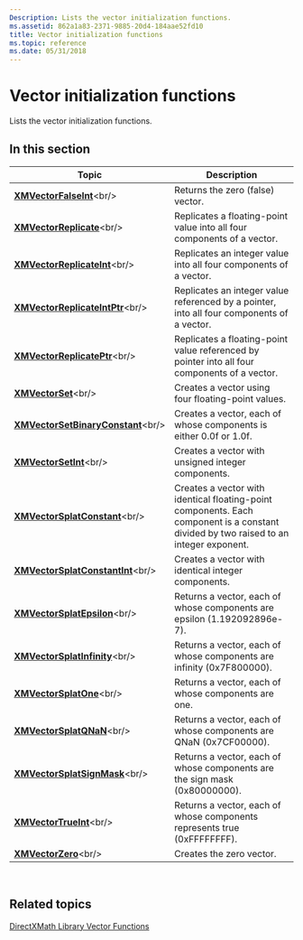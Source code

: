 ```yaml
---
Description: Lists the vector initialization functions.
ms.assetid: 862a1a83-2371-9885-20d4-184aae52fd10
title: Vector initialization functions
ms.topic: reference
ms.date: 05/31/2018
---
```


# Vector initialization functions

Lists the vector initialization functions.

## In this section



| Topic                                                                     | Description                                                                                                                                      |
|---------------------------------------------------------------------------|--------------------------------------------------------------------------------------------------------------------------------------------------|
| [**XMVectorFalseInt**](https://msdn.microsoft.com/library/Ee421023(v=VS.85).aspx)<br/>                   | Returns the zero (false) vector.<br/>                                                                                                      |
| [**XMVectorReplicate**](https://msdn.microsoft.com/library/Ee421202(v=VS.85).aspx)<br/>                 | Replicates a floating-point value into all four components of a vector.<br/>                                                               |
| [**XMVectorReplicateInt**](https://msdn.microsoft.com/library/Hh404803(v=VS.85).aspx)<br/>           | Replicates an integer value into all four components of a vector.<br/>                                                                     |
| [**XMVectorReplicateIntPtr**](https://msdn.microsoft.com/library/Hh404804(v=VS.85).aspx)<br/>     | Replicates an integer value referenced by a pointer, into all four components of a vector.<br/>                                            |
| [**XMVectorReplicatePtr**](https://msdn.microsoft.com/library/Ee421205(v=VS.85).aspx)<br/>           | Replicates a floating-point value referenced by pointer into all four components of a vector.<br/>                                         |
| [**XMVectorSet**](https://msdn.microsoft.com/library/Ee421213(v=VS.85).aspx)<br/>                             | Creates a vector using four floating-point values.<br/>                                                                                    |
| [**XMVectorSetBinaryConstant**](https://msdn.microsoft.com/library/Hh404809(v=VS.85).aspx)<br/> | Creates a vector, each of whose components is either 0.0f or 1.0f.<br/>                                                                    |
| [**XMVectorSetInt**](https://msdn.microsoft.com/library/Hh404812(v=VS.85).aspx)<br/>                       | Creates a vector with unsigned integer components.<br/>                                                                                    |
| [**XMVectorSplatConstant**](https://msdn.microsoft.com/library/Hh404824(v=VS.85).aspx)<br/>         | Creates a vector with identical floating-point components. Each component is a constant divided by two raised to an integer exponent.<br/> |
| [**XMVectorSplatConstantInt**](https://msdn.microsoft.com/library/Hh404825(v=VS.85).aspx)<br/>   | Creates a vector with identical integer components.<br/>                                                                                   |
| [**XMVectorSplatEpsilon**](https://msdn.microsoft.com/library/Ee421347(v=VS.85).aspx)<br/>           | Returns a vector, each of whose components are epsilon (1.192092896e-7).<br/>                                                              |
| [**XMVectorSplatInfinity**](https://msdn.microsoft.com/library/Ee421348(v=VS.85).aspx)<br/>         | Returns a vector, each of whose components are infinity (0x7F800000).<br/>                                                                 |
| [**XMVectorSplatOne**](https://msdn.microsoft.com/library/Ee421349(v=VS.85).aspx)<br/>                   | Returns a vector, each of whose components are one.<br/>                                                                                   |
| [**XMVectorSplatQNaN**](https://msdn.microsoft.com/library/Ee421350(v=VS.85).aspx)<br/>                 | Returns a vector, each of whose components are QNaN (0x7CF00000).<br/>                                                                     |
| [**XMVectorSplatSignMask**](https://msdn.microsoft.com/library/Ee421351(v=VS.85).aspx)<br/>         | Returns a vector, each of whose components are the sign mask (0x80000000).<br/>                                                            |
| [**XMVectorTrueInt**](https://msdn.microsoft.com/library/Ee421365(v=VS.85).aspx)<br/>                     | Returns a vector, each of whose components represents true (0xFFFFFFFF).<br/>                                                              |
| [**XMVectorZero**](https://msdn.microsoft.com/library/Ee421376(v=VS.85).aspx)<br/>                           | Creates the zero vector.<br/>                                                                                                              |



 

## Related topics

<dl> <dt>

[DirectXMath Library Vector Functions](ovw-xnamath-reference-functions-vector.md)
</dt> </dl>

 

 




